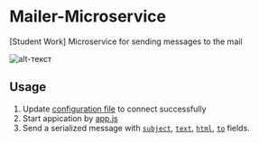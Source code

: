 # Mailer-Microservice
[Student Work] Microservice for sending messages to the mail

![alt-текст](https://i.ytimg.com/vi/K5xwMrScJvE/maxresdefault.jpg)

## Usage
1. Update [configuration file](https://github.com/qFamouse/Mailer-Microservice/blob/master/src/config/appsettings.json "Mailer-Microservice/src/config/appsettings.json") to connect successfully
2. Start appication by [app.js](https://github.com/qFamouse/Mailer-Microservice/blob/master/src/app.js)
3. Send a serialized message with [`subject`](/ "The title of the letter"),  [`text`](/ "The text of the letter"), [`html`](/ "The html-code of the letter"), [`to`](/ "The recipient of the letter (can several)") fields.

